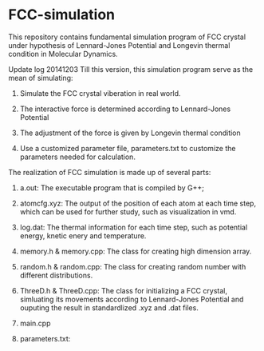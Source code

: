 FCC-simulation
==============

This repository contains fundamental simulation program of FCC crystal under hypothesis of Lennard-Jones Potential and Longevin thermal condition in Molecular Dynamics.

Update log 20141203
Till this version, this simulation program serve as the mean of simulating:

1. Simulate the FCC crystal viberation in real world.

2. The interactive force is determined according to Lennard-Jones Potential

3. The adjustment of the force is given by Longevin thermal condition

4. Use a customized parameter file, parameters.txt to customize the parameters needed for calculation.

The realization of FCC simulation is made up of several parts:

1. a.out: The executable program that is compiled by G++;

2. atomcfg.xyz: The output of the position of each atom at each time step, which can be used for further study, such as visualization in vmd.

3. log.dat: The thermal information for each time step, such as potential energy, knetic enery and temperature.

4. memory.h & memory.cpp: The class for creating high dimension array.

5. random.h & random.cpp: The class for creating random number with different distributions.

6. ThreeD.h & ThreeD.cpp: The class for initializing a FCC crystal, simluating its movements according to Lennard-Jones Potential and ouputing the result in standardlized .xyz and .dat files.

7. main.cpp

8. parameters.txt:
